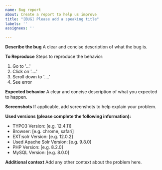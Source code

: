 ```yaml
---
name: Bug report
about: Create a report to help us improve
title: "[BUG] Please add a speaking title"
labels: ''
assignees: ''

---
```


**Describe the bug**
A clear and concise description of what the bug is.

**To Reproduce**
Steps to reproduce the behavior:
1. Go to '...'
2. Click on '....'
3. Scroll down to '....'
4. See error

**Expected behavior**
A clear and concise description of what you expected to happen.

**Screenshots**
If applicable, add screenshots to help explain your problem.

**Used versions (please complete the following information):**
 - TYPO3 Version: [e.g. 12.4.11]
 - Browser: [e.g. chrome, safari]
 - EXT:solr Version: [e.g. 12.0.2]
 - Used Apache Solr Version: [e.g. 9.8.0]
 - PHP Version: [e.g. 8.2.0]
 - MySQL Version: [e.g. 8.0.0]

**Additional context**
Add any other context about the problem here.
